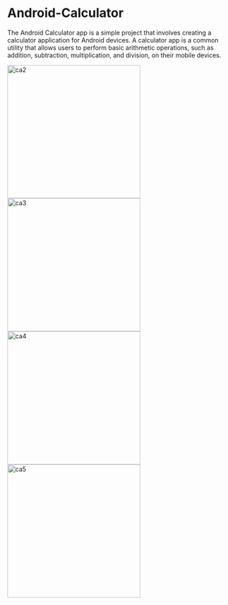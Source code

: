 # Android-Calculator

The Android Calculator app is a simple project that involves creating a calculator application for Android devices. A calculator app is a common utility that allows users to perform basic arithmetic operations, such as addition, subtraction, multiplication, and division, on their mobile devices.

<img width="301" alt="ca2" src="https://user-images.githubusercontent.com/95639970/219979600-09588590-dba1-40cc-9a50-6f6bb4ec3ed1.png"> <img width="301" alt="ca3" src="https://user-images.githubusercontent.com/95639970/219979608-61f753e4-9483-4243-be7c-21246ae9ed71.png"> <img width="301" alt="ca4" src="https://user-images.githubusercontent.com/95639970/219979646-1a231ec1-893f-4c3b-8d2d-f7b1074d5b76.png"> <img width="301" alt="ca5" src="https://user-images.githubusercontent.com/95639970/219979655-1d9c74b6-6191-478f-a3fc-c9b17c26af17.png">
